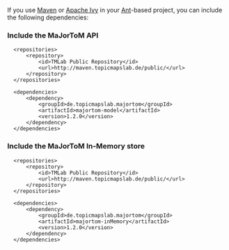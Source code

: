 If you use [Maven](http://maven.apache.org/) or  [Apache Ivy](http://ant.apache.org/ivy/) in your [Ant](http://ant.apache.org/)-based project, you can include the following dependencies:

### Include the MaJorToM API ###

```
  <repositories>
      <repository>
          <id>TMLab Public Repository</id>
          <url>http://maven.topicmapslab.de/public/</url>
      </repository>
  </repositories>

  <dependencies>
      <dependency>
          <groupId>de.topicmapslab.majortom</groupId>
          <artifactId>majortom-model</artifactId>
          <version>1.2.0</version>
      </dependency>
  </dependencies>
```

### Include the MaJorToM In-Memory store ###

```
  <repositories>
      <repository>
          <id>TMLab Public Repository</id>
          <url>http://maven.topicmapslab.de/public/</url>
      </repository>
  </repositories>

  <dependencies>
      <dependency>
          <groupId>de.topicmapslab.majortom</groupId>
          <artifactId>majortom-inMemory</artifactId>
          <version>1.2.0</version>
      </dependency>
  </dependencies>
```
